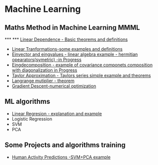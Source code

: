 # Machine Learning 
 

## Maths Method in Machine Learning  MMML
 *** *** [Linear Dependence - Basic theorems and definitions](https://nbviewer.jupyter.org/github/Daodavid93/Machine-Learning/blob/master/math/Lear%20dependecy.Deffs%20and%20Theorems.ipynb)
 * [Linear Tranformations-some examples and definitions](https://nbviewer.jupyter.org/github/Daodavid93/Machine-Learning/blob/master/math/Linear%20Transformation.ipynb)
 * [Einvector and eingvalues - linear algebra example - hermitian opearators(symetric) -in Progress ](https://nbviewer.jupyter.org/github/Daodavid93/Machine-Learning/blob/master/math/Eigenvalues%20and%20Eigenvectors.ipynb)
 * [Eingdecomposition - example of covariance componets composition with diagonalization in Progress](https://nbviewer.jupyter.org/github/Daodavid93/Machine-Learning/blob/master/math/Eigendecomposition%20of%20a%20covariance%20matrix.ipynb) 
 * [Taylor Approximation - Taylors series simple example and theorems](https://nbviewer.jupyter.org/github/Daodavid93/Machine-Learning/blob/master/math/Tailor%20approximation.ipynb)
 * [Langrange mutiplier - theorem](https://nbviewer.jupyter.org/github/Daodavid93/Machine-Learning/blob/master/math/Langrange%20mutipliers.ipynb) 
 * [Gradient Descent-numerical optimization](https://nbviewer.jupyter.org/github/Daodavid93/Machine-Learning/blob/master/math/gradient%20descent.ipynb)
 
 

## ML algorithms
 * [Linear Regresion - explanation and example](https://nbviewer.jupyter.org/github/Daodavid93/Machine-Learning/blob/master/Regresion%20Model/LinearRegression.ipynb)
 * Logistic Regression
 * SVM
 * PCA
 
 

 ## Some Projects and algorithms training
 * [Human Activity Predictions -SVM+PCA example](https://nbviewer.jupyter.org/github/Daodavid93/Machine-Learning/blob/master/projects/Human-Activity-Project.ipynb)
 

       
        
